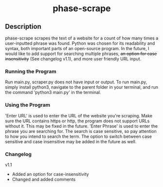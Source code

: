 <h1 align="center">phase-scrape</h1>

## Description
phase-scrape scrapes the text of a website for a count of how many times a user-inputted phrase was found. Python was 
chosen for its readability and syntax, both important parts of an open-source program. In the future, I would like to
add support for searching multiple phrases, ~~an option for case insensitivity~~ (See changelog v1.1), and more user friendly URL input.

### Running the Program
Run main.py, scraper.py does not have input or output. To run main.py, simply install python3, navigate to the parent 
folder in your terminal, and run the command 'python3 main.py' in the terminal.

### Using the Program
'Enter URL' is used to enter the URL of the website you're scraping. Make sure the URL contains https or http, the 
program does not support URLs without it. This may be fixed in the future. 'Enter Phrase' is used to enter the phrase
you are searching for. The search is case sensitive, so pay attention to how you intend to search the term. The 
option to switch between case sensitive and case insensitive may be added in the future as well.

### Changelog
v1.1
- Added an option for case-insensitivity
- Changed and added comments
